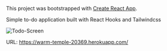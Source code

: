 This project was bootstrapped with [Create React App](https://github.com/facebook/create-react-app).

Simple to-do application built with React Hooks and Tailwindcss

![Todo-Screen](https://user-images.githubusercontent.com/28748425/95037066-cb906b80-0697-11eb-9ae3-69c05dfdef65.PNG)

URL: https://warm-temple-20369.herokuapp.com/
